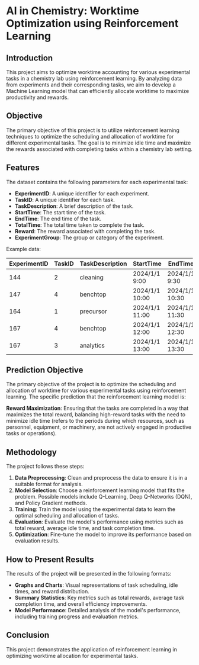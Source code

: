 # AI in Chemistry: Worktime Optimization using Reinforcement Learning

## Introduction

This project aims to optimize worktime accounting for various experimental tasks in a chemistry lab using reinforcement learning. By analyzing data from experiments and their corresponding tasks, we aim to develop a Machine Learning model that can efficiently allocate worktime to maximize productivity and rewards.

## Objective

The primary objective of this project is to utilize reinforcement learning techniques to optimize the scheduling and allocation of worktime for different experimental tasks. The goal is to minimize idle time and maximize the rewards associated with completing tasks within a chemistry lab setting.

## Features

The dataset contains the following parameters for each experimental task:

- **ExperimentID**: A unique identifier for each experiment.
- **TaskID**: A unique identifier for each task.
- **TaskDescription**: A brief description of the task.
- **StartTime**: The start time of the task.
- **EndTime**: The end time of the task.
- **TotalTime**: The total time taken to complete the task.
- **Reward**: The reward associated with completing the task.
- **ExperimentGroup**: The group or category of the experiment.

Example data:

| ExperimentID | TaskID | TaskDescription | StartTime          | EndTime            | TotalTime | Reward | ExperimentGroup |
|--------------|--------|-----------------|--------------------|--------------------|-----------|--------|-----------------|
| 144          | 2      | cleaning        | 2024/1/1 9:00      | 2024/1/1 9:30      | 161       | 14     | Ethylvanillin   |
| 147          | 4      | benchtop        | 2024/1/1 10:00     | 2024/1/1 10:30     | 128       | 5      | Ethylvanillin   |
| 164          | 1      | precursor       | 2024/1/1 11:00     | 2024/1/1 11:30     | 72        | 8      | Guaiacol        |
| 167          | 4      | benchtop        | 2024/1/1 12:00     | 2024/1/1 12:30     | 142       | 5      | ortho-Vanillin  |
| 167          | 3      | analytics       | 2024/1/1 13:00     | 2024/1/1 13:30     | 179       | 1      | ortho-Vanillin  |

## Prediction Objective

The primary objective of the project is to optimize the scheduling and allocation of worktime for various experimental tasks using reinforcement learning. The specific prediction that the reinforcement learning model is:

**Reward Maximization**: Ensuring that the tasks are completed in a way that maximizes the total reward, balancing high-reward tasks with the need to minimize idle time (refers to the periods during which resources, such as personnel, equipment, or machinery, are not actively engaged in productive tasks or operations).

## Methodology

The project follows these steps:

1. **Data Preprocessing**: Clean and preprocess the data to ensure it is in a suitable format for analysis.
2. **Model Selection**: Choose a reinforcement learning model that fits the problem. Possible models include Q-Learning, Deep Q-Networks (DQN), and Policy Gradient methods.
3. **Training**: Train the model using the experimental data to learn the optimal scheduling and allocation of tasks.
4. **Evaluation**: Evaluate the model's performance using metrics such as total reward, average idle time, and task completion time.
5. **Optimization**: Fine-tune the model to improve its performance based on evaluation results.

## How to Present Results

The results of the project will be presented in the following formats:

- **Graphs and Charts**: Visual representations of task scheduling, idle times, and reward distribution.
- **Summary Statistics**: Key metrics such as total rewards, average task completion time, and overall efficiency improvements.
- **Model Performance**: Detailed analysis of the model's performance, including training progress and evaluation metrics.

## Conclusion

This project demonstrates the application of reinforcement learning in optimizing worktime allocation for experimental tasks.



 

